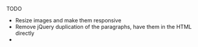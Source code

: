 TODO

- Resize images and make them responsive
- Remove jQuery duplication of the paragraphs, have them in the HTML directly
- 